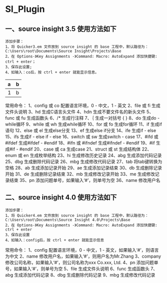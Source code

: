 # SI_Plugin

## 一、source insight 3.5 使用方法如下
```
添加步骤：
1、将 Quicker3.em 文件放到 source insight 的 base 工程中，默认路径为：C:\Users\root\Documents\Source Insight\Projects\Base
2、在 Options-》Key Assignments -》Command: Macro: AutoExpand 添加快捷键: ctrl + enter；
3、保存此设置;
4、如输入：co后，按 ctrl + enter 就能显示信息。
```

|a|b|
|:---|:---|
|1|b|

常用命令：
1、config 或 co 			配置语言环境，0 - 中文，1 - 英文
2、file 或 fi				生成文件头说明
3、hd						生成C语言头文件
4、hdn						生成不要文件名的新头文件
5、func 或 fu				生成函数头
6、/*						生成行注释
7、｛						生成一对括号 { }
8、do						生成do - while循环
9、while 或 wh				生成while循环
10、for 或 fo				生成for循环
11、if						生成if语句
12、else 或 el				生成else分支
13、ef						生成else if分支
14、ife						生成if - else
15、ifs						生成if - else if - else
16、switch 或 sw			生成switch - case
17、#ifd 或 #ifdef			生成#ifdef - #endif
18、#ifn 或 #ifndef			生成#ifndef - #endif
19、#if 					生成#if - #endif
20、case 或 ca 				生成case
21、struct 或 st			生成结构体
22、enum 或 en 				生成枚举结构
23、hi						生成修改历史记录
24、abg						生成添加代码记录
25、dbg						生成删除代码记录
26、mbg						生成修改代码记录
27、tab						将tab键转换为空格
28、ab						生成添加记录开始
29、ae						生成添加记录结束
30、db						生成删除记录开始
31、de						生成删除记录结束
32、mb						生成修改记录开始
33、me						生成修改记录结束
35、pn						添加问题单号，如果输入‘#’，则单号为空
36、name					修改用户名


## 二、source insight 4.0 使用方法如下
```
添加步骤：
1、将 Quicker4.em 文件放到 source insight 的 base 工程中，默认路径为：C:\Users\root\Documents\Source Insight 4.0\Projects\Base
2、在 Options-》Key Assignments -》Command: Macro: AutoExpand 添加快捷键: ctrl + enter
3、保存此设置
4、如输入：config后，按 ctrl + enter 就能显示信息
```

常用命令：
1、config  			        配置语言环境，0 - 中文，1 - 英文，如果输入‘#’，则语言为中文
2、name					    修改用户名，如果输入‘#’，则用户名为Mr.Zhang
3、company                  修改公司名称，如果输入‘#’，则公司名称为xxx Co.xxx, Ltd.
4、pn						添加问题单号，如果输入‘#’，则单号为空
5、file      				生成文件头说明
6、func		       		    生成函数头
7、abg						生成添加代码记录
8、dbg						生成删除代码记录
9、mbg						生成修改代码记录


